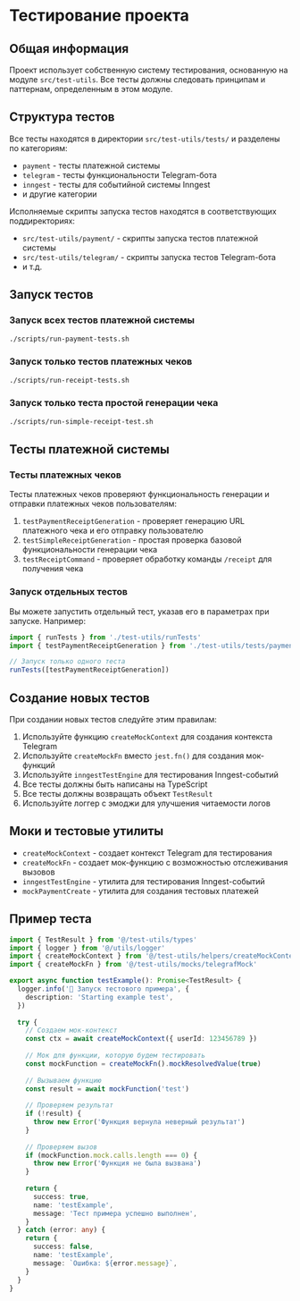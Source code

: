 # Тестирование проекта

## Общая информация

Проект использует собственную систему тестирования, основанную на модуле `src/test-utils`. 
Все тесты должны следовать принципам и паттернам, определенным в этом модуле.

## Структура тестов

Все тесты находятся в директории `src/test-utils/tests/` и разделены по категориям:

- `payment` - тесты платежной системы
- `telegram` - тесты функциональности Telegram-бота
- `inngest` - тесты для событийной системы Inngest
- и другие категории

Исполняемые скрипты запуска тестов находятся в соответствующих поддиректориях:

- `src/test-utils/payment/` - скрипты запуска тестов платежной системы
- `src/test-utils/telegram/` - скрипты запуска тестов Telegram-бота
- и т.д.

## Запуск тестов

### Запуск всех тестов платежной системы

```bash
./scripts/run-payment-tests.sh
```

### Запуск только тестов платежных чеков

```bash
./scripts/run-receipt-tests.sh
```

### Запуск только теста простой генерации чека

```bash
./scripts/run-simple-receipt-test.sh
```

## Тесты платежной системы

### Тесты платежных чеков

Тесты платежных чеков проверяют функциональность генерации и отправки платежных чеков пользователям:

1. `testPaymentReceiptGeneration` - проверяет генерацию URL платежного чека и его отправку пользователю
2. `testSimpleReceiptGeneration` - простая проверка базовой функциональности генерации чека
3. `testReceiptCommand` - проверяет обработку команды `/receipt` для получения чека

### Запуск отдельных тестов

Вы можете запустить отдельный тест, указав его в параметрах при запуске. Например:

```typescript
import { runTests } from './test-utils/runTests'
import { testPaymentReceiptGeneration } from './test-utils/tests/payment/paymentReceiptTest'

// Запуск только одного теста
runTests([testPaymentReceiptGeneration])
```

## Создание новых тестов

При создании новых тестов следуйте этим правилам:

1. Используйте функцию `createMockContext` для создания контекста Telegram
2. Используйте `createMockFn` вместо `jest.fn()` для создания мок-функций
3. Используйте `inngestTestEngine` для тестирования Inngest-событий
4. Все тесты должны быть написаны на TypeScript
5. Все тесты должны возвращать объект `TestResult`
6. Используйте логгер с эмоджи для улучшения читаемости логов

## Моки и тестовые утилиты

- `createMockContext` - создает контекст Telegram для тестирования
- `createMockFn` - создает мок-функцию с возможностью отслеживания вызовов
- `inngestTestEngine` - утилита для тестирования Inngest-событий
- `mockPaymentCreate` - утилита для создания тестовых платежей

## Пример теста

```typescript
import { TestResult } from '@/test-utils/types'
import { logger } from '@/utils/logger'
import { createMockContext } from '@/test-utils/helpers/createMockContext'
import { createMockFn } from '@/test-utils/mocks/telegrafMock'

export async function testExample(): Promise<TestResult> {
  logger.info('🚀 Запуск тестового примера', {
    description: 'Starting example test',
  })
  
  try {
    // Создаем мок-контекст
    const ctx = await createMockContext({ userId: 123456789 })
    
    // Мок для функции, которую будем тестировать
    const mockFunction = createMockFn().mockResolvedValue(true)
    
    // Вызываем функцию
    const result = await mockFunction('test')
    
    // Проверяем результат
    if (!result) {
      throw new Error('Функция вернула неверный результат')
    }
    
    // Проверяем вызов
    if (mockFunction.mock.calls.length === 0) {
      throw new Error('Функция не была вызвана')
    }
    
    return {
      success: true,
      name: 'testExample',
      message: 'Тест примера успешно выполнен',
    }
  } catch (error: any) {
    return {
      success: false,
      name: 'testExample',
      message: `Ошибка: ${error.message}`,
    }
  }
} 